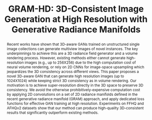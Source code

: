---
title: "GRAM-HD: 3D-Consistent Image Generation at High Resolution with Generative Radiance Manifolds"
authors: "<span class='me'>Jianfeng Xiang</span>, Jiaolong Yang, Yu Deng, Xin Tong"
location: "arXiv 2022"
teaser: "/videos/gram-hd.mp4"
teaser_type: "video"
page_url: "https://jeffreyxiang.github.io/GRAM-HD/"
abstract: "Recent works have shown that 3D-aware GANs trained on unstructured single image collections can generate multiview images of novel instances. The key underpinnings to achieve this are a 3D radiance field generator and a volume rendering process. However, existing methods either cannot generate high-resolution images (e.g., up to 256X256) due to the high computation cost of neural volume rendering, or rely on 2D CNNs for image-space upsampling which jeopardizes the 3D consistency across different views. This paper proposes a novel 3D-aware GAN that can generate high resolution images (up to 1024X1024) while keeping strict 3D consistency as in volume rendering. Our motivation is to achieve super-resolution directly in the 3D space to preserve 3D consistency. We avoid the otherwise prohibitively-expensive computation cost by applying 2D convolutions on a set of 2D radiance manifolds defined in the recent generative radiance manifold (GRAM) approach, and apply dedicated loss functions for effective GAN training at high resolution. Experiments on FFHQ and AFHQv2 datasets show that our method can produce high-quality 3D-consistent results that significantly outperform existing methods."
---